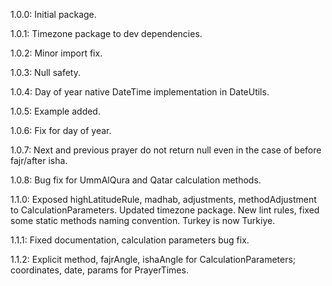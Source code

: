 1.0.0: Initial package.

1.0.1: Timezone package to dev dependencies.

1.0.2: Minor import fix.

1.0.3: Null safety.

1.0.4: Day of year native DateTime implementation in DateUtils.

1.0.5: Example added.

1.0.6: Fix for day of year.

1.0.7: Next and previous prayer do not return null even in the case of before fajr/after isha.

1.0.8: Bug fix for UmmAlQura and Qatar calculation methods.

1.1.0: Exposed highLatitudeRule, madhab, adjustments, methodAdjustment to CalculationParameters. Updated timezone package. New lint rules, fixed some static methods naming convention. Turkey is now Turkiye.

1.1.1: Fixed documentation, calculation parameters bug fix.

1.1.2: Explicit method, fajrAngle, ishaAngle for CalculationParameters; coordinates, date, params for PrayerTimes.
